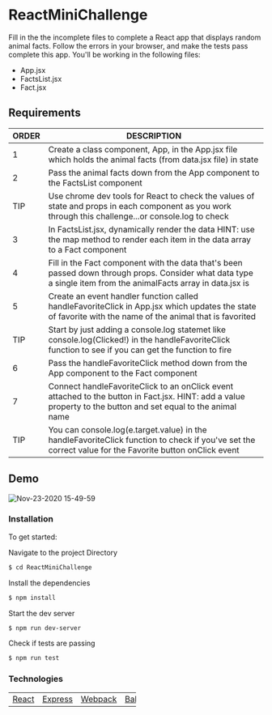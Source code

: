 # ReactMiniChallenge

Fill in the the incomplete files to complete a React app that displays random animal facts. Follow the errors in your browser, and make the tests pass complete this app. You'll be working in the following files:

- App.jsx
- FactsList.jsx
- Fact.jsx

## Requirements

| ORDER | DESCRIPTION                                                                                                                                                     |
| ----- | --------------------------------------------------------------------------------------------------------------------------------------------------------------- |
| 1     | Create a class component, App, in the App.jsx file which holds the animal facts (from data.jsx file) in state                                                   |
| 2     | Pass the animal facts down from the App component to the FactsList component                                                                                    |
| TIP   | Use chrome dev tools for React to check the values of state and props in each component as you work through this challenge...or console.log to check            |
| 3     | In FactsList.jsx, dynamically render the data HINT: use the map method to render each item in the data array to a Fact component                                |
| 4     | Fill in the Fact component with the data that's been passed down through props. Consider what data type a single item from the animalFacts array in data.jsx is |
| 5     | Create an event handler function called handleFavoriteClick in App.jsx which updates the state of favorite with the name of the animal that is favorited        |
| TIP   | Start by just adding a console.log statemet like console.log(Clicked!) in the handleFavoriteClick function to see if you can get the function to fire           |
| 6     | Pass the handleFavoriteClick method down from the App component to the Fact component                                                                           |
| 7     | Connect handleFavoriteClick to an onClick event attached to the button in Fact.jsx. HINT: add a value property to the button and set equal to the animal name   |
| TIP   | You can console.log(e.target.value) in the handleFavoriteClick function to check if you've set the correct value for the Favorite button onClick event          |

## Demo

![Nov-23-2020 15-49-59](https://user-images.githubusercontent.com/65248215/100019400-95bc5900-2da3-11eb-8865-06eb6d03da94.gif)

### Installation

To get started:

Navigate to the project Directory

```sh
$ cd ReactMiniChallenge
```

Install the dependencies

```sh
$ npm install
```

Start the dev server

```sh
$ npm run dev-server
```

Check if tests are passing

```sh
$ npm run test
```

### Technologies

<table style="width:50%">
  <tr>
    <td><a href="https://reactjs.org/">React</a></td>
    <td><a href="http://expressjs.com">Express</a></td>
     <td><a href="https://webpack.js.org/">Webpack</a></td>
      <td><a href="https://babeljs.io/">Babel</a></td>
  </tr>
</table>

